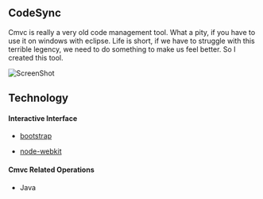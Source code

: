 ## CodeSync

Cmvc is really a very old code management tool. What a pity, if you have to use it on windows with eclipse. Life is short, if we have to struggle with this terrible legency, we need to do something to make us feel better. So I created this tool.

![ScreenShot](https://raw.github.com/lnx/codesync/master/demo/demo.png)

## Technology

#### Interactive Interface

* [bootstrap](http://getbootstrap.com/)

* [node-webkit](https://github.com/rogerwang/node-webkit)

#### Cmvc Related Operations

* Java
